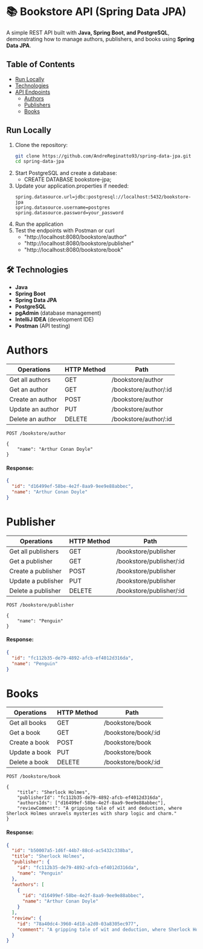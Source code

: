 # 📚 Bookstore API (Spring Data JPA)

A simple REST API built with **Java, Spring Boot, and PostgreSQL**, demonstrating how to manage authors, publishers, and books using **Spring Data JPA**.

## Table of Contents
- [Run Locally](#-run-locally)
- [Technologies](#technologies)
- [API Endpoints](#authors)
    - [Authors](#authors)
    - [Publishers](#publisher)
    - [Books](#books)

## Run Locally
1. Clone the repository:
   ```bash
   git clone https://github.com/AndreReginatto93/spring-data-jpa.git
   cd spring-data-jpa 
2. Start PostgreSQL and create a database:
   * CREATE DATABASE bookstore-jpa;
3. Update your application.properties if needed:
   ```
   spring.datasource.url=jdbc:postgresql://localhost:5432/bookstore-jpa
   spring.datasource.username=postgres
   spring.datasource.password=your_password
4. Run the application
5. Test the endpoints with Postman or curl
   * "http://localhost:8080/bookstore/author"
   * "http://localhost:8080/bookstore/publisher"
   * "http://localhost:8080/bookstore/book"

## 🛠 Technologies

- **Java**
- **Spring Boot**
- **Spring Data JPA**
- **PostgreSQL**
- **pgAdmin** (database management)
- **IntelliJ IDEA** (development IDE)
- **Postman** (API testing)



# Authors
| Operations       | HTTP Method | Path                  |
|------------------|-------------|-----------------------|
| Get all authors  | GET         | /bookstore/author     |
| Get an author    | GET         | /bookstore/author/:id |
| Create an author | POST        | /bookstore/author     |
| Update an author | PUT         | /bookstore/author     |
| Delete an author | DELETE      | /bookstore/author/:id |

```http
POST /bookstore/author

{
    "name": "Arthur Conan Doyle"
}
```
#### Response:

```json
{
  "id": "d16499ef-58be-4e2f-8aa9-9ee9e88abbec",
  "name": "Arthur Conan Doyle"
}
```

# Publisher
| Operations         | HTTP Method | Path                     |
|--------------------|-------------|--------------------------|
| Get all publishers | GET         | /bookstore/publisher     |
| Get a publisher    | GET         | /bookstore/publisher/:id |
| Create a publisher | POST        | /bookstore/publisher     |
| Update a publisher | PUT         | /bookstore/publisher     |
| Delete a publisher | DELETE      | /bookstore/publisher/:id |

```http
POST /bookstore/publisher

{
    "name": "Penguin"
}
```
#### Response:

```json
{
  "id": "fc112b35-de79-4892-afcb-ef4012d316da",
  "name": "Penguin"
}
```

# Books
| Operations                               | HTTP Method | Path                |
|------------------------------------------|-------------|---------------------|
| Get all books                            | GET         | /bookstore/book     |
| Get a book                               | GET         | /bookstore/book/:id |
| Create a book                            | POST        | /bookstore/book     |
| Update a book                            | PUT         | /bookstore/book     |
| Delete a book                            | DELETE      | /bookstore/book/:id |

```http
POST /bookstore/book

{
    "title": "Sherlock Holmes",
    "publisherId": "fc112b35-de79-4892-afcb-ef4012d316da",
    "authorsIds": ["d16499ef-58be-4e2f-8aa9-9ee9e88abbec"],
    "reviewComment": "A gripping tale of wit and deduction, where Sherlock Holmes unravels mysteries with sharp logic and charm."
}
```

#### Response:

```json
{
  "id": "b50007a5-1d6f-44b7-88cd-ac5432c338ba",
  "title": "Sherlock Holmes",
  "publisher": {
    "id": "fc112b35-de79-4892-afcb-ef4012d316da",
    "name": "Penguin"
  },
  "authors": [
    {
      "id": "d16499ef-58be-4e2f-8aa9-9ee9e88abbec",
      "name": "Arthur Conan Doyle"
    }
  ],
  "review": {
    "id": "78a40dc4-3960-4d18-a2d0-03a8305ec977",
    "comment": "A gripping tale of wit and deduction, where Sherlock Holmes unravels mysteries with sharp logic and charm."
  }
}
```